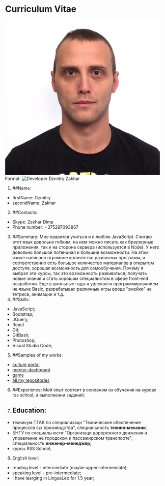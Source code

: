 # Сurriculum Vitae

![developer](/img/developer.jpg)
Format: ![Developer Dzmitry Zakhar]()

1. ##Name:
  - firstName: Dzmitry
  - secondName: Zakhar
2. ##Contacts:
  - Skype: Zakhar Dima
  - Phone number: +375297093867
3. ##Summary: 
    Мне нравится учиться и я люблю JavaScript. Считаю этот язык довольно гибким, на нем можно писать
  как браузерные приложения, так и на стороне сервера (используется в Node). У него довольно большой 
  потенциал и большие возможности. На этом языке написано огромное количество различных программ, 
  и соответственно есть большое количество материалов в открытом доступе, хорошая возможность для 
  самообучения. 
    Почему я выбрал эти курсы, так это возможность развиваться, получать новые знания и стать хорошим
  специалистом в сфере front-end разработки. Еще в школьные годы я увлекался программированием на 
  языке Basic, разрабатывал различные игры вроде "змейки" на тетрисе, анимации и т.д.
4. ##Skills:
  - JavaScript;
  - Bootstrap;
  - JQuery;
  - React
  - Git;
  - GitBash;
  - Photoshop;
  - Visual Studio Code;
5. ##Samples of my works:
  - [culture portal](https://amoebiusss.github.io/rss-group31/)
  - [mentor-dashboard](https://spiritforest.github.io/gh-pages/)
  - [game](https://spiritforest.github.io/final.github.io/#start)
  - [all my repositories](https://github.com/SpiritForest?tab=repositories)
6. ##Experience:
  Мой опыт состоит в основном из обучения на курсах rss school, и выполнении заданий;
7. ## Education:
  - техникум ПГАК по специализаци "Техническое обеспечение процессов с\х производства", специальность **техник-механик**;
  - БНТУ по специальности "Организаци доророжного движения и управление не городском и пассажирском транспорте", специальность **инженер-менеджер**;
  - курсы RSS School;
8. English level:
  - reading level - intermediate (maybe upper-intermediate);
  - speaking level - pre-intermediate;
  - I have learging in LinguaLeo for 1.5 year;
